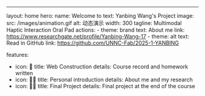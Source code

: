 ---
layout: home
hero:
  name: Welcome to
  text: Yanbing Wang's Project
  image:
    src: /images/animation.gif
    alt: 动态演示
    width: 300
  tagline: Multimodal Haptic Interaction Oral Pad
  actions:
    - theme: brand
      text: About me
      link: https://www.researchgate.net/profile/Yanbing-Wang-17
    - theme: alt
      text: Read in GitHub
      link: https://github.com/UNNC-Fab/2025-1-YANBING

features:
  - icon: 🤖
    title: Web Construction
    details: Course record and homework written
  - icon: 👨‍🎓
    title: Personal introduction
    details: About me and my research
  - icon: 🧑‍💻
    title: Final Project
    details: Final project at the end of the course

